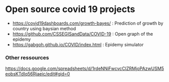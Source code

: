 # Open source covid 19 projects 

*  https://covid19dashboards.com/growth-bayes/ : Prediction of growth by country using baysian method
* https://github.com/CSSEGISandData/COVID-19 : Open graph of the epidemy
* https://gabgoh.github.io/COVID/index.html : Epidemy simulator 	


### Other ressources 

https://docs.google.com/spreadsheets/d/1rdeNNiFwcvcClZRMjoPAzwUSM5eobsKTdIq56Rjaeic/edit#gid=0
